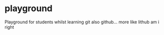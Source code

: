 # playground
Playground for students whilst learning git
also github... more like lithub am i right
